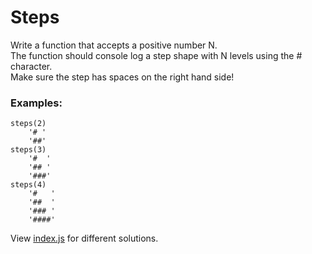 # Steps

Write a function that accepts a positive number N.  
The function should console log a step shape
with N levels using the # character.  
Make sure the
step has spaces on the right hand side!

### Examples:

```
steps(2)
    '# '
    '##'
steps(3)
    '#  '
    '## '
    '###'
steps(4)
    '#   '
    '##  '
    '### '
    '####'
```

View [index.js](index.js) for different solutions.
